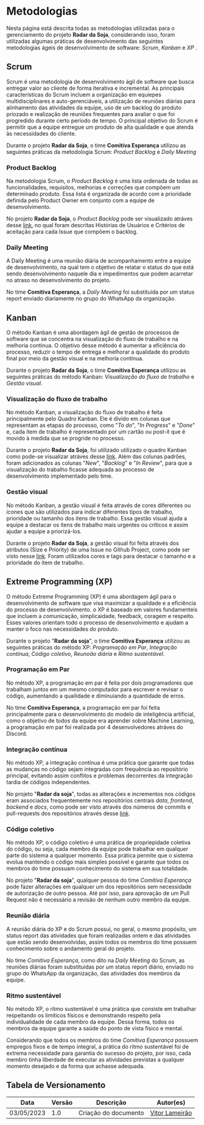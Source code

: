 
# Metodologias
Nesta página está descrita todas as metodologias utilizadas para o gerenciamento do projeto **Radar da Soja**, considerando isso, foram utilizadas algumas práticas de desenvolvimento das seguintes metodologias ágeis de desenvolvimento de software: *Scrum*, *Kanban* e *XP*   . <br>

## **Scrum**
Scrum é uma metodologia de desenvolvimento ágil de software que busca entregar valor ao cliente de forma iterativa e incremental. As principais características do Scrum incluem a organização em equiepes multidisciplinares e auto-gerenciáveis, a utilização de reuniões diárias para alinhamento das atividades da equipe, uso de um backlog do produto priozado e realização de reuniões frequentes para avaliar o que foi progredido durante certo período de tempo. O principal objetivo do Scrum é permitir que a equipe entregue um produto de alta qualidade e que atenda às necessidades do cliente. <br>

Durante o projeto **Radar da Soja**, o time **Comitiva Esperança** utilizou as seguintes práticas da metodologia Scrum: *Product Backlog* e *Daily Meeting*

### Product Backlog
Na metodologia Scrum, o *Product Backlog* é uma lista ordenada de todas as funcionalidades, requisitos, melhorias e correções que compõem um determinado produto. Essa lista é organizada de acordo com a prioridade definida pelo Product Owner em conjunto com a equipe de desenvolvimento. <br>

No projeto **Radar da Soja**, o *Product Backlog* pode ser visualizado atráves desse <a href="https://github.com/orgs/comitivaesperanca/projects/2">link</a>, no qual foram descritas Histórias de Usuários e Critérios de aceitação para cada Issue que compõem o backlog.

### Daily Meeting
A Daily Meeting é uma reunião diária de acompanhamento entre a equipe de desenvolvimento, na qual tem o objetivo de relatar o status do que está sendo desenvolvimento naquele dia e impedimentos que podem acarretar no atraso no desenvolvimento do projeto. <br>

No time **Comitiva Esperança**, a *Daily Meeting* foi substituída por um status report enviado diariamente no grupo do WhatsApp da organização.

## **Kanban**
O método Kanban é uma abordagem ágil de gestão de processos de software que se concentra na visualização do fluxo de trabalho e na melhoria contínua. O objetivo desse método é aumentar a eficiência do processo, reduzir o tempo de entrega e melhorar a qualidade do produto final por meio da gestão visual e na melhoria contínua. <br>

Durante o projeto **Radar da Soja**, o time **Comitiva Esperança** utilizou as seguintes práticas do método Kanban: *Visualização do fluxo de trabalho* e *Gestão visual*.<br>

### Visualização do fluxo de trabalho
No método Kanban, a visualização do fluxo de trabalho é feita principalmente pelo Quadro Kanban. Ele é divido em colunas que representam as etapas do processo, como "*To do*", "*In Progress*" e "*Done*" e, cada item de trabalho é representado por um cartão ou post-it que é movido à medida que se progride no processo. <br>

Durante o projeto **Radar da Soja**, foi utilizado utilizado o quadro Kanban como pode-se visualizar atráves desse <a href="https://github.com/orgs/comitivaesperanca/projects/2">link</a>. Além das colunas padrões, foram adicionados as colunas "*New*", "*Backlog*" e "*In Review*", para que a visualização do trabalho ficasse adequada ao processo de desenvolvimento implementado pelo time. 

### Gestão visual
No método Kanban, a gestão visual é feita através de cores diferentes ou ícones que são utilizados para indicar diferentes tipos de trabalho, prioridade ou tamanho dos itens de trabalho. Essa gestão visual ajuda a equipe a destacar os itens de trabalho mais urgentes ou críticos e assim ajudar a equipe a priorizá-los. <br>

Durante o projeto **Radar da Soja**, a gestão visual foi feita através dos atributos (Size e Priority) de uma Issue no Github Project, como pode ser visto nesse <a href="https://github.com/orgs/comitivaesperanca/projects/2">link</a>. Foram utilizados cores e tags para destacar o tamanho e a prioridade do item de trabalho.

## Extreme Programming (XP)
O método Extreme Programming (XP) é uma abordagem ágil para o desenvolvimento de software que visa maximizar a qualidade e a eficiência do processo de desenvolvimento. o XP é baseado em valores fundamenteis que incluem a comunicação, simplicaidade, feedback, coragem e respeito. Esses valores orientam todo o processo de desenvolvimento e ajudam a manter o foco nas necessidades do produto. <br>

Durante o projeto "**Radar da soja**", o time **Comitiva Esperança** utilizou as seguintes práticas do método XP: *Programação em Par*, *Integração contínua*, *Código coletivo*, *Reunoão diária* e *Ritmo sustentável*.   

### Programação em Par
No método XP, a programação em par é feita por dois programadores que trabalham juntos em um mesmo computador para escrever e revisar o código, aumentando a quailidade e diminuiando a quantidade de erros.<br>

No time **Comitiva Esperança**, a programação em par foi feita principalmente para o desenvolvimento do modelo de inteligência artificial, como o objetivo de todos da equipe era aprender sobre Machine Learning, a programação em par foi realizada por 4 desenvolvedores atráves do Discord.
### Integração contínua
No método XP, a integração contínua é uma prática que garante que todas as mudanças no código sejam integradas com frequência ao repositório principal, evitando assim conflitos e problemas decorrentes da integração tardia de códigos independentes. <br>

No projeto "**Radar da soja**", todas as alterações e incrementos nos códigos eram associados frequentemente nos repositórios centrais *data*, *frontend*, *backend* e *docs*, como pode ser visto através dos números de commits e pull-requests dos repositórios através desse <a href="https://github.com/orgs/comitivaesperanca/repositories">link</a>.

### Código coletivo
No método XP, o código coletivo é uma prática de propriepidade coletiva do código, ou seja, cada membro da equipe pode trabalhar em qualquer parte do sistema a qualquer momento. Essa prática permite que o sistema evolua mantendo o código mais simples possível e garante que todos os membros do time possuam conhecimento do sistema em sua totalidade. <br>

No projeto "**Radar da soja**", qualquer pessoa do time *Comitiva Esperança* pode fazer alterações em qualquer um dos repositórios sem necessidade de autorização de outro pessoa. Até por isso, para aprovação de um Pull Request não é necessário a revisão de nenhum outro membro da equipe.

### Reunião diária
A reunião diária do XP e do Scrum possui, no geral, o mesmo propósito, um status report das atividades que foram realizadas ontem e das atividades que estão sendo desenvolvidas, assim todos os membros do time possuem conhecimento sobre o andamento geral do projeto. <br>

No time *Comitiva Esperança*, como dito na *Daily Meeting* do Scrum, as reuniões diárias foram substituidas por um status report diário, enviado no grupo do WhatsApp da organização, das atividades dos membros da equipe.
### Ritmo sustentável
No método XP, o ritmo sustentável é uma prática que consiste em trabalhar respeitando os limiticos físicos e demonstrando respeito pela individualidade de cada membro da equipe. Dessa forma, todos os membros da equipe garante a saúde do ponto de vista físico e mental. <br>

Considerando que todos os membros do time *Comitiva Esperança* possuem empregos fixos e de tempo integral, a prática do ritmo sustentável foi de extrema necessidade para garantia do sucesso do projeto, por isso, cada membro tinha liberdade de executar as atividades previstas a qualquer momento desejado e da forma que achasse adequada.


## Tabela de Versionamento
<div class="md-typeset__scrollwrap">
  <div class="md-typeset__table">
    <table>
      <thead>
        <tr>
          <th>Data</th>
          <th>Versão</th>
          <th>Descrição</th>
          <th>Autor(es)</th>
        </tr>
      </thead>
    <tbody>
      <tr>
        <td>03/05/2023</td>
        <td>1.0</td>
        <td>Criação do documento</td>
        <td><a href="https://www.linkedin.com/in/vitor-lameirao/">Vitor Lameirão</a>
        </td>
      </tr>
    </tbody>
  </table>
</div>
</div>